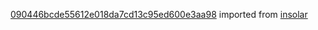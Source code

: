 [090446bcde55612e018da7cd13c95ed600e3aa98](https://github.com/insolar/insolar/commit/090446bcde55612e018da7cd13c95ed600e3aa98) imported from [insolar](https://github.com/insolar/insolar)
